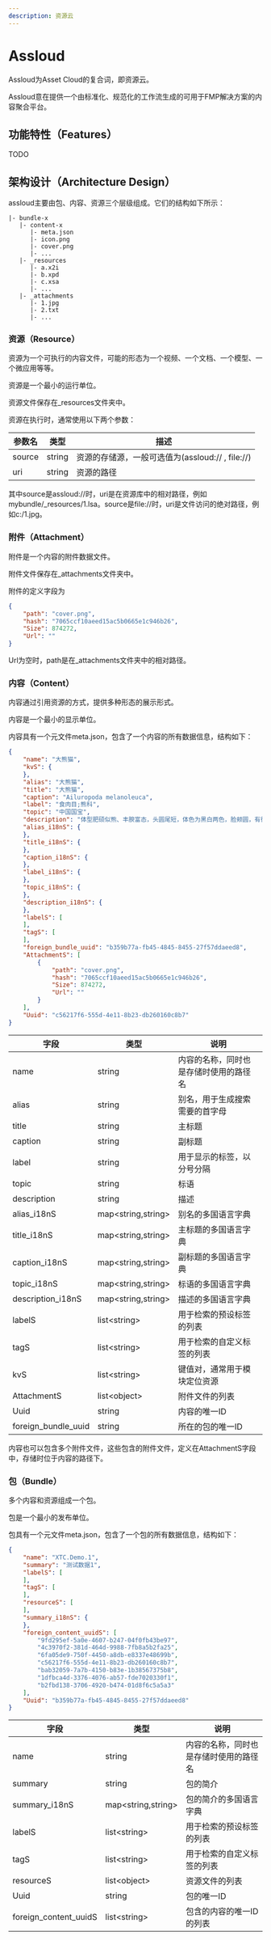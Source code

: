 ```yaml
---
description: 资源云
---
```


# Assloud

Assloud为Asset Cloud的复合词，即资源云。

Assloud意在提供一个由标准化、规范化的工作流生成的可用于FMP解决方案的内容聚合平台。

## 功能特性（Features）

TODO

## 架构设计（Architecture Design）

assloud主要由包、内容、资源三个层级组成。它们的结构如下所示：

```
|- bundle-x
   |- content-x
      |- meta.json
      |- icon.png
      |- cover.png
      |- ...
   |- _resources
      |- a.x2i
      |- b.xpd
      |- c.xsa
      |- ... 
   |- _attachments
      |- 1.jpg
      |- 2.txt
      |- ...
```



### 资源（Resource）

资源为一个可执行的内容文件，可能的形态为一个视频、一个文档、一个模型、一个微应用等等。

资源是一个最小的运行单位。

资源文件保存在_resources文件夹中。

资源在执行时，通常使用以下两个参数：

| 参数名 | 类型 | 描述 |
| --- | --- | --- |
| source | string | 资源的存储源，一般可选值为(assloud:// , file://)|
| uri | string | 资源的路径 |

其中source是assloud://时，uri是在资源库中的相对路径，例如mybundle/_resources/1.lsa。source是file://时，uri是文件访问的绝对路径，例如c:/1.jpg。

### 附件（Attachment）

附件是一个内容的附件数据文件。

附件文件保存在_attachments文件夹中。

附件的定义字段为
```json
{
    "path": "cover.png",
    "hash": "7065ccf10aeed15ac5b0665e1c946b26",
    "Size": 874272,
    "Url": ""
}
```

Url为空时，path是在_attachments文件夹中的相对路径。

### 内容（Content）

内容通过引用资源的方式，提供多种形态的展示形式。

内容是一个最小的显示单位。

内容具有一个元文件meta.json，包含了一个内容的所有数据信息，结构如下：

```json
{
    "name": "大熊猫",
    "kvS": {
    },
    "alias": "大熊猫",
    "title": "大熊猫",
    "caption": "Ailuropoda melanoleuca",
    "label": "食肉目;熊科",
    "topic": "中国国宝",
    "description": "体型肥硕似熊、丰腴富态，头圆尾短，体色为黑白两色，脸颊圆，有很大的“黑眼圈”。",
    "alias_i18nS": {
    },
    "title_i18nS": {
    },
    "caption_i18nS": {
    },
    "label_i18nS": {
    },
    "topic_i18nS": {
    },
    "description_i18nS": {
    },
    "labelS": [
    ],
    "tagS": [
    ],
    "foreign_bundle_uuid": "b359b77a-fb45-4845-8455-27f57ddaeed8",
    "AttachmentS": [
        {
            "path": "cover.png",
            "hash": "7065ccf10aeed15ac5b0665e1c946b26",
            "Size": 874272,
            "Url": ""
        }
    ],
    "Uuid": "c56217f6-555d-4e11-8b23-db260160c8b7"
}
```

| 字段                    | 类型                  | 说明                  |
| --------------------- | ------------------- | ------------------- |
| name                  | string              | 内容的名称，同时也是存储时使用的路径名 |
| alias                 | string              | 别名，用于生成搜索需要的首字母     |
| title                 | string              | 主标题                 |
| caption               | string              | 副标题                 |
| label                 | string              | 用于显示的标签，以分号分隔       |
| topic                 | string              | 标语                  |
| description           | string              | 描述                  |
| alias\_i18nS          | map\<string,string> | 别名的多国语言字典           |
| title\_i18nS          | map\<string,string> | 主标题的多国语言字典          |
| caption\_i18nS        | map\<string,string> | 副标题的多国语言字典          |
| topic\_i18nS          | map\<string,string> | 标语的多国语言字典           |
| description\_i18nS    | map\<string,string> | 描述的多国语言字典           |
| labelS                | list\<string>       | 用于检索的预设标签的列表        |
| tagS                  | list\<string>       | 用于检索的自定义标签的列表       |
| kvS | list\<string>       | 键值对，通常用于模块定位资源 |
| AttachmentS           | list\<object>       | 附件文件的列表             |
| Uuid                  | string              | 内容的唯一ID             |
| foreign\_bundle\_uuid | string              | 所在的包的唯一ID           |

内容也可以包含多个附件文件，这些包含的附件文件，定义在AttachmentS字段中，存储时位于内容的路径下。



### 包（Bundle）

多个内容和资源组成一个包。

包是一个最小的发布单位。

包具有一个元文件meta.json，包含了一个包的所有数据信息，结构如下：

```json
{
    "name": "XTC.Demo.1",
    "summary": "测试数据1",
    "labelS": [
    ],
    "tagS": [
    ],
    "resourceS": [
    ],
    "summary_i18nS": {
    },
    "foreign_content_uuidS": [
        "9fd295ef-5a0e-4607-b247-04f0fb43be97",
        "4c3970f2-381d-464d-9988-7fb8a5b2fa25",
        "6fa05de9-750f-4450-a8db-e8337e48699b",
        "c56217f6-555d-4e11-8b23-db260160c8b7",
        "bab32059-7a7b-4150-b83e-1b38567375b8",
        "1dfbca4d-3376-4076-ab57-fde7020330f1",
        "b2fbd138-3706-4920-b474-01d8f6c5a5a3"
    ],
    "Uuid": "b359b77a-fb45-4845-8455-27f57ddaeed8"
}
```

| 字段                      | 类型                  | 说明                  |
| ----------------------- | ------------------- | ------------------- |
| name                    | string              | 内容的名称，同时也是存储时使用的路径名 |
| summary                 | string              | 包的简介                |
| summary\_i18nS          | map\<string,string> | 包的简介的多国语言字典         |
| labelS                  | list\<string>       | 用于检索的预设标签的列表        |
| tagS                    | list\<string>       | 用于检索的自定义标签的列表       |
| resourceS               | list\<object>       | 资源文件的列表             |
| Uuid                    | string              | 包的唯一ID              |
| foreign\_content\_uuidS | list\<string>       | 包含的内容的唯一ID的列表       |

